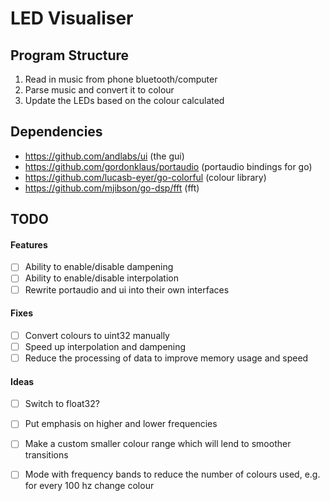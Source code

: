 # LED Visualiser

## Program Structure
1. Read in music from phone bluetooth/computer
2. Parse music and convert it to colour
3. Update the LEDs based on the colour calculated

## Dependencies
- https://github.com/andlabs/ui (the gui)
- https://github.com/gordonklaus/portaudio (portaudio bindings for go)
- https://github.com/lucasb-eyer/go-colorful (colour library)
- https://github.com/mjibson/go-dsp/fft (fft)

## TODO
#### Features
- [ ] Ability to enable/disable dampening
- [ ] Ability to enable/disable interpolation
- [ ] Rewrite portaudio and ui into their own interfaces

#### Fixes
- [ ] Convert colours to uint32 manually
- [ ] Speed up interpolation and dampening
- [ ] Reduce the processing of data to improve memory usage and speed

#### Ideas
- [ ] Switch to float32?
- [ ] Put emphasis on higher and lower frequencies
- [ ] Make a custom smaller colour range which will lend to smoother transitions
- [ ] Mode with frequency bands to reduce the number of colours used, e.g. for every 100 hz change colour

